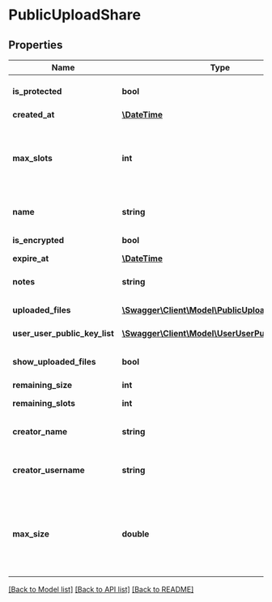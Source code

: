 # PublicUploadShare

## Properties
Name | Type | Description | Notes
------------ | ------------- | ------------- | -------------
**is_protected** | **bool** | Is share protected by password | 
**created_at** | [**\DateTime**](\DateTime.md) | Creation date | 
**max_slots** | **int** | &#x60;DEPRECATED&#x60;: Maximal amount of files to upload  [Deprecated since version 4.2.0] | 
**name** | **string** | Share display name (alias name) | [optional] 
**is_encrypted** | **bool** | Encryption state | [optional] 
**expire_at** | [**\DateTime**](\DateTime.md) | Expiration date | [optional] 
**notes** | **string** | User notes (limited to 255 characters) | [optional] 
**uploaded_files** | [**\Swagger\Client\Model\PublicUploadedFileData[]**](PublicUploadedFileData.md) | List of (public) uploaded files | [optional] 
**user_user_public_key_list** | [**\Swagger\Client\Model\UserUserPublicKeyList**](UserUserPublicKeyList.md) | List of user public keys | [optional] 
**show_uploaded_files** | **bool** | Allow display of already uploaded files | [optional] 
**remaining_size** | **int** | Remaining Size | [optional] 
**remaining_slots** | **int** | Remaining Slots | [optional] 
**creator_name** | **string** | Creator name  [Since version 4.11.0] | 
**creator_username** | **string** | Creator username  [Since version 4.11.0] | [optional] 
**max_size** | **double** | &#x60;DEPRECATED&#x60;: Maximal total size of uploaded files (in bytes)  [Deprecated since version 4.2.0] | [optional] 

[[Back to Model list]](../README.md#documentation-for-models) [[Back to API list]](../README.md#documentation-for-api-endpoints) [[Back to README]](../README.md)



